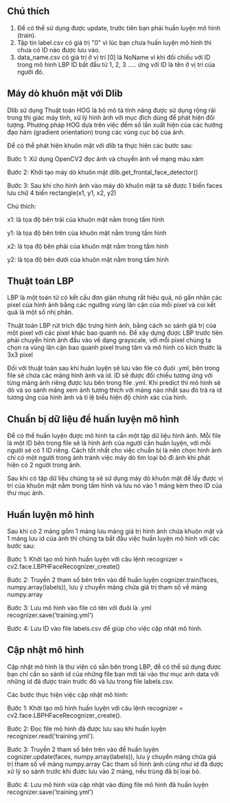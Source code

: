 ## Chú thích
  1. Để có thể sử dụng được update, trước tiên bạn phải huấn luyện mô hình (train).
  2. Tập tin label.csv có giá trị "0" vì lúc bạn chưa huấn luyện mô hình thì chưa có ID nào được lưu vào.
  3. data_name.csv có giá trị ở vị trí [0] là NoName vì khi đối chiếu với ID trong mô hình LBP ID bắt đầu từ 1, 2, 3 ..... ứng với ID là tên ở vị trí của người đó.
  
## Máy dò khuôn mặt với Dlib
Dlib sử dụng Thuật toán HOG là bộ mô tả tính năng được sử dụng rộng rãi trong thị giác máy tính, xử lý hình ảnh với mục đích dùng để phát hiện đối tượng.
Phương pháp HOG dựa trên việc đếm số lần xuất hiện của các hướng đạo hàm (gradient orientation) trong các vùng cục bộ của ảnh.

Để có thể phát hiện khuôn mặt với dlib ta thực hiện các bước sau:

Bước 1: Xử dụng OpenCV2 đọc ảnh và chuyển ảnh về mạng màu xám

Bước 2: Khởi tạo máy dò khuôn mặt dlib.get_frontal_face_detector()

Bước 3: Sau khi cho hình ảnh vào máy dò khuôn mặt ta sẽ được 1 biến faces lưu chữ 4 biến rectangle(x1, y1, x2, y2)

Chú thích:

x1: là tọa độ bên trái của khuôn mặt nằm trong tấm hình

y1: là tọa độ bên trên của khuôn mặt nằm trong tấm hình

x2: là tọa độ bên phải của khuôn mặt nằm trong tấm hình

y2: là tọa độ bên dưới của khuôn mặt nằm trong tấm hình

## Thuật toán LBP
LBP là một toán tử có kết cấu đơn giản nhưng rất hiệu quả, nó gắn nhãn các pixel của hình ảnh bằng các ngưỡng vùng lân cận của mỗi pixel và coi kết quả là một số nhị phân.

Thuật toán LBP rút trích đặc trưng hình ảnh, bằng cách so sánh giá trị của một pixel với các pixel khác bao quanh nó. 
Để xây dựng được LBP trước tiên phải chuyển hình ảnh đầu vào về dạng grayscale, với mỗi pixel chúng ta chọn ra vùng lân cận bao quanh pixel trung tâm và mô hình có kích thước là
3x3 pixel

Đối với thuật toán sau khi huân luyện sẽ lưu vào file có đuôi .yml, bên trong file sẽ chứa các mãng hình ảnh và id. ID sẽ được đối chiếu tương ứng với từng mãng ảnh riêng được lưu bên trong file .yml. Khi predict thì mô hình sẽ dò và so sánh mãng xem ảnh tương thích với mảng nào nhất sau đó trả ra id tương ứng của hình ảnh và tỉ lệ biểu hiện độ chính xác của hình. 

## Chuẩn bị dữ liệu để huấn luyện mô hình
Để có thể huấn luyện được mô hình ta cần một tập dữ liệu hình ảnh. Mỗi file là một ID bên trong file sẽ là hình ảnh của người cần huấn luyện, với mỗi người sẽ có 1 ID riêng.
Cách tốt nhất cho việc chuẩn bị là nên chọn hình ảnh chỉ có một người trong ảnh tránh việc máy dò tìm loại bỏ đi ảnh khi phát hiện có 2 người trong ảnh.

Sau khi có tập dữ liệu chúng ta sẽ sử dụng máy dò khuôn mặt để lấy được vị trí của khuôn mặt nằm trong tấm hình và lưu nó vào 1 mảng kèm theo ID của thư mục ảnh.

## Huấn luyện mô hình
Sau khi có 2 mảng gổm 1 mảng lưu mảng giá trị hình ảnh chứa khuôn mặt và 1 mảng lưu id của ảnh thì chúng ta bắt đầu việc huấn luyện mô hình với các bước sau:

Bước 1: Khởi tạo mô hình huấn luyện với câu lệnh recognizer = cv2.face.LBPHFaceRecognizer_create()

Bước 2: Truyền 2 tham số bên trên vào để huấn luyện cognizer.train(faces, numpy.array(labels)), lưu ý chuyển mảng chứa giá trị tham số về mảng numpy.array

Bước 3: Lưu mô hình vào file có tên với đuôi là .yml recognizer.save('training.yml')

Bước 4: Lưu ID vào file labels.csv để giúp cho việc cập nhật mô hình.

## Cập nhật mô hình
Cập nhật mô hình là thư viện có sẳn bên trong LBP, để có thể sử dụng được bạn chỉ cần so sánh id của những file bạn mới tải vào thư mục anh data với những id đã được
train trước đó và lưu trong file labels.csv.

Các bước thực hiện việc cập nhật mô hình:

Bước 1: Khởi tạo mô hình huấn luyện với câu lệnh recognizer = cv2.face.LBPHFaceRecognizer_create().

Bước 2: Đọc file mô hình đã được lưu sau khi huấn luyện recognizer.read('training.yml').

Bước 3: Truyền 2 tham số bên trên vào để huấn luyện cognizer.update(faces, numpy.array(labels)), lưu ý chuyển mảng chứa giá trị tham số về mảng numpy.array
Các tham số hình ảnh cũng như id đã được xử lý so sánh trước khi được lưu vào 2 mảng, nếu trùng đã bị loại bỏ.

Bước 4: Lưu mô hình vừa cập nhật vào đúng file mô hình đã huấn luyện recognizer.save('training.yml')


  
  
